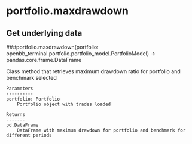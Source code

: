 # portfolio.maxdrawdown

## Get underlying data 
###portfolio.maxdrawdown(portfolio: openbb_terminal.portfolio.portfolio_model.PortfolioModel) -> pandas.core.frame.DataFrame

Class method that retrieves maximum drawdown ratio for portfolio and benchmark selected

    Parameters
    ----------
    portfolio: Portfolio
        Portfolio object with trades loaded

    Returns
    -------
    pd.DataFrame
        DataFrame with maximum drawdown for portfolio and benchmark for different periods
